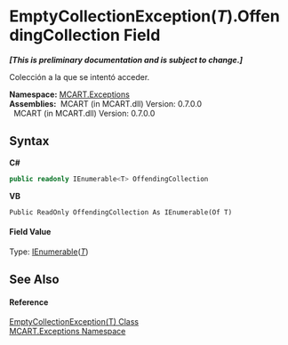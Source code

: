 # EmptyCollectionException(*T*).OffendingCollection Field
 _**\[This is preliminary documentation and is subject to change.\]**_

Colección a la que se intentó acceder.

**Namespace:**&nbsp;<a href="36e6166c-cb29-ee06-1b8a-ebc61fae7b0a">MCART.Exceptions</a><br />**Assemblies:**&nbsp;&nbsp;MCART (in MCART.dll) Version: 0.7.0.0<br />&nbsp;&nbsp;MCART (in MCART.dll) Version: 0.7.0.0<br />

## Syntax

**C#**<br />
``` C#
public readonly IEnumerable<T> OffendingCollection
```

**VB**<br />
``` VB
Public ReadOnly OffendingCollection As IEnumerable(Of T)
```


#### Field Value
Type: <a href="http://msdn2.microsoft.com/es-es/library/9eekhta0" target="_blank">IEnumerable</a>(<a href="fded69a4-e484-654e-442e-99e835443b2f">*T*</a>)

## See Also


#### Reference
<a href="fded69a4-e484-654e-442e-99e835443b2f">EmptyCollectionException(T) Class</a><br /><a href="36e6166c-cb29-ee06-1b8a-ebc61fae7b0a">MCART.Exceptions Namespace</a><br />